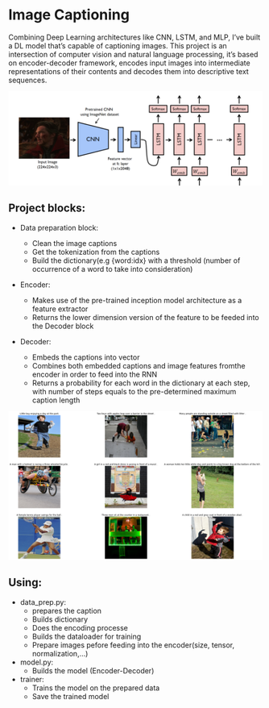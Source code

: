 # Image Captioning

Combining Deep Learning architectures like CNN, LSTM, and MLP, I’ve built a DL model that’s capable of captioning images. This project is an intersection of computer vision and natural language processing, it’s based on encoder-decoder framework, encodes input images into intermediate representations of their contents and decodes them into descriptive text sequences.

<img src="Results/Img_cap.png"></img>

## Project blocks:
- Data preparation block:
  - Clean the image captions
  - Get the tokenization from the captions
  - Build the dictionary(e.g {word:idx} with a threshold (number of occurrence of a word to take into consideration)
  
- Encoder:
  - Makes use of the pre-trained inception model architecture as a feature extractor
  - Returns the lower dimension version of the feature to be feeded into the Decoder block

- Decoder:
  - Embeds the captions into vector
  - Combines both embedded captions and image features fromthe encoder in order to feed into the RNN
  - Returns a probability for each word in the dictionary at each step, with number of steps equals to the pre-determined maximum caption length
  
<img src="Results/Ex.png"></img>


## Using:
  - data_prep.py: 
    - prepares the caption
    - Builds dictionary
    - Does the encoding processe
    - Builds the dataloader for training
    - Prepare images pefore feeding into the encoder(size, tensor, normalization,...)
  - model.py: 
    - Builds the model (Encoder-Decoder)
  - trainer:
    - Trains the model on the prepared data
    - Save the trained model
